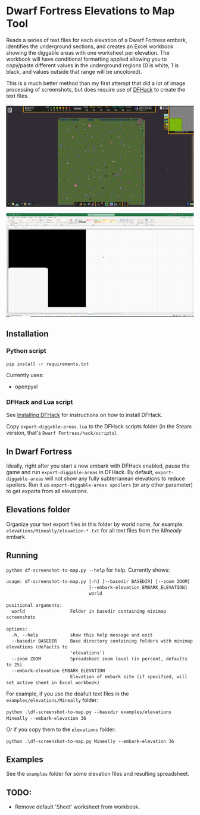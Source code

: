 # Dwarf Fortress Elevations to Map Tool

Reads a series of text files for each elevation of a Dwarf Fortress embark,
identifies the underground sections,
and creates an Excel workbook showing the diggable areas with one worksheet per elevation.
The workbook will have conditional formatting applied allowing you to copy/paste different values in the underground regions
(0 is white, 1 is black, and values outside that range will be uncolored).

This is a much better method than my first attempt that did a lot of image processing of screenshots, but does require use of [DFHack](https://docs.dfhack.org/) to create the text files.

[![Original minimap](embark-elevation-df-thumbnail.png)](embark-elevation-df.png)

[![Corresponding worksheet from an Excel workbook](embark-elevation-excel-thumbnail.png)](embark-elevation-excel.png)

## Installation

### Python script

`pip install -r requirements.txt`

Currently uses:

- openpyxl

### DFHack and Lua script

See [Installing DFHack](https://docs.dfhack.org/en/stable/docs/Installing.html) for instructions on how to install DFHack.

Copy `export-diggable-areas.lua` to the DFHack scripts folder (in the Steam version, that's `Dwarf Fortress/hack/scripts`).

## In Dwarf Fortress

Ideally, right after you start a new embark with DFHack enabled,
pause the game and run `export-diggable-areas` in DFHack.
By default, `export-diggable-areas` will not show any fully subterranean elevations to reduce spoilers.
Run it as `export-diggable-areas spoilers` (or any other parameter) to get exports from all elevations.

## Elevations folder

Organize your text export files in this folder by world name, for example: `elevations/Mineally/elevation-*.txt` for all text files from the *Mineally* embark.

## Running

`python df-screenshot-to-map.py --help` for help. Currently shows:

```
usage: df-screenshot-to-map.py [-h] [--basedir BASEDIR] [--zoom ZOOM]
                               [--embark-elevation EMBARK_ELEVATION]
                               world

positional arguments:
  world                 Folder in basedir containing minimap screenshots

options:
  -h, --help            show this help message and exit
  --basedir BASEDIR     Base directory containing folders with minimap elevations (defaults to
                        'elevations')
  --zoom ZOOM           Spreadsheet zoom level (in percent, defaults to 25)
  --embark-elevation EMBARK_ELEVATION
                        Elevation of embark site (if specified, will set active sheet in Excel workbook)
```

For example, if you use the deafult text files in the `examples/elevations/Mineally` folder:

`python .\df-screenshot-to-map.py --basedir examples/elevations Mineally --embark-elevation 36`

Or if you copy them to the `elevations` folder:

`python .\df-screenshot-to-map.py Mineally --embark-elevation 36`

## Examples

See the `examples` folder for some elevation files and resulting spreadsheet.

## TODO:

- Remove default 'Sheet' worksheet from workbook.
